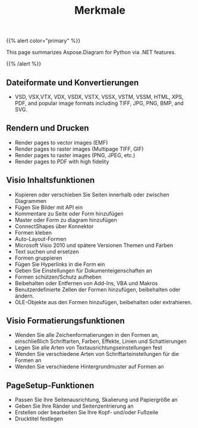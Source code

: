 ﻿---
title: Merkmale
type: docs
weight: 5
url: /de/python-net/features/
keywords: python, visio, api, feature
description: Aspose.Diagram for Python via .NET features
---
{{% alert color="primary" %}} 

This page summarizes Aspose.Diagram for Python via .NET features.

{{% /alert %}} 
## **Dateiformate und Konvertierungen**
- VSD, VSX,VTX, VDX, VSDX, VSTX, VSSX, VSTM, VSSM, HTML, XPS, PDF, and popular image formats including TIFF, JPG, PNG, BMP, and SVG.
## **Rendern und Drucken**
- Render pages to vector images (EMF)
- Render pages to raster images (Multipage TIFF, GIF)
- Render pages to raster images (PNG, JPEG, etc.)
- Render pages to PDF with high fidelity
## **Visio Inhaltsfunktionen**
- Kopieren oder verschieben Sie Seiten innerhalb oder zwischen Diagrammen
- Fügen Sie Bilder mit API ein
- Kommentare zu Seite oder Form hinzufügen
- Master oder Form zu diagram hinzufügen
- ConnectShapes über Konnektor
- Formen kleben
- Auto-Layout-Formen
- Microsoft Visio 2010 und spätere Versionen Themen und Farben
- Text suchen und ersetzen
- Formen gruppieren
- Fügen Sie Hyperlinks in die Form ein
- Geben Sie Einstellungen für Dokumenteigenschaften an
- Formen schützen/Schutz aufheben
- Beibehalten oder Entfernen von Add-Ins, VBA und Makros
- Benutzerdefinierte Zellen der Formen hinzufügen, beibehalten oder ändern.
- OLE-Objekte aus den Formen hinzufügen, beibehalten oder extrahieren.

## **Visio Formatierungsfunktionen**
- Wenden Sie alle Zeichenformatierungen in den Formen an, einschließlich Schriftarten, Farben, Effekte, Linien und Schattierungen
- Legen Sie alle Arten von Textausrichtungseinstellungen fest
- Wenden Sie verschiedene Arten von Schriftarteinstellungen für die Formen an
- Wenden Sie verschiedene Hintergrundmuster auf Formen an

## **PageSetup-Funktionen**
- Passen Sie Ihre Seitenausrichtung, Skalierung und Papiergröße an
- Geben Sie Ihre Ränder und Seitenzentrierung an
- Erstellen oder bearbeiten Sie Ihre Kopf- und/oder Fußzeile
- Drucktitel festlegen
